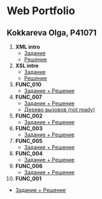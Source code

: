# Web Portfolio

## Kokkareva Olga, P41071


1. **XML intro**
   - [Задание](https://kodaktor.ru/g/xml_intro)
   - [Решение](https://github.com/kkkrv/xml_intro/)
2. **XSL intro**
   - [Задание](https://kodaktor.ru/g/xsl_intro)
   - [Решение](https://github.com/kkkrv/xsl_intro/)
3. **FUNC_010**
   - [Задание + Решение](https://kodaktor.ru/func_daf04)
4. **FUNC_007**
   - [Задание + Решение](https://kodaktor.ru/func_7901d)
   - [Дерево вызовов (not ready)]()
5. **FUNC_002**
   - [Задание + Решение](https://kodaktor.ru/func_842ea)
6. **FUNC_003**
   - [Задание + Решение](https://kodaktor.ru/func_7fc5c)
7. **FUNC_005**
   - [Задание + Решение](https://kodaktor.ru/func_04398)  
8. **FUNC_004**
   - [Задание + Решение](https://kodaktor.ru/func_3bd8d)
9. **FUNC_006**
   - [Задание + Решение](https://kodaktor.ru/func_a4159)
10. **FUNC_001**
   - [Задание + Решение](https://kodaktor.ru/task_func_6ed2c)
   
  
  
  

